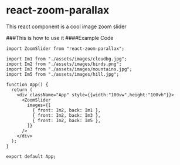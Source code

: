 # react-zoom-parallax
This react component is a cool image zoom slider

###This is how to use it
####Example Code

```
import ZoomSlider from "react-zoom-parallax";

import Im1 from "./assets/images/cloudbg.jpg";
import Im2 from "./assets/images/birds.png";
import Im3 from "./assets/images/mountains.jpg";
import Im5 from "./assets/images/hill.jpg";

function App() {
  return (
    <div className="App" style={{width:"100vw",height:"100vh"}}>
      <ZoomSlider
        images={[
          { front: Im2, back: Im1 },
          { front: Im2, back: Im3 },
          { front: Im2, back: Im5 },
        ]}
      />
    </div>
  );
}

export default App;

```